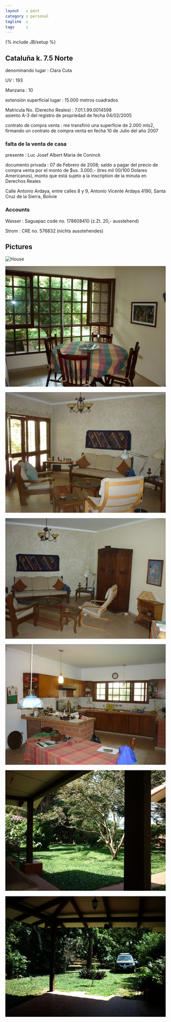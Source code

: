 ```yaml
---
layout   : post
category : personal
tagline  : 
tags     : 
---
```

{% include JB/setup %}

## Cataluña k. 7.5 Norte

denominando lugar
:   Clara Cuta

UV
:   193

Manzana
:   10

extensión superficial lugar
:   15.000 metros cuadrados

Matricula No. (Derecho Reales)
:   7.01.1.99.0014598  
    asiento A-3 del registro de propriedad de fecha 04/02/2005

contrato de compra venta
:   me transfirió una superficie de 2.000 mts2, firmando un contrato de compra venta en fecha 10 de Julio del año 2007

### falta de la venta de casa

presente
:   Luc Josef Albert Maria de Coninck

documento privada
:   07 de Febrero de 2008; saldo a pagar del precio de compra venta por el monto de $us. 3.000.- (tres mil 00/100 Dolares Americanos), monto que está sujeto a la inscription de la minuta en Derechos Reales

Calle Antonio Ardaya, entre calles 8 y 9, Antonio Vicente Ardaya 4190, Santa Cruz de la Sierra, Bolivie

### Accounts

Wasser
:   Saguapac code no. 178608410 (z.Zt. 20,- ausstehend)

Strom
:   CRE no. 576832 (nichts ausstehendes)

## Pictures

![House](/assets/images/photographs/santacruz_house.jpg)

![Dining Area](/assets/images/photographs/santacruz_dining.jpg)

![Salon1](/assets/images/photographs/santacruz_salon1.jpg)

![Salon2](/assets/images/photographs/santacruz_salon2.jpg)

![Kitchen](/assets/images/photographs/santacruz_kitchen1.jpg)

![Garden1](/assets/images/photographs/santacruz_garden.jpg)

![Garden2](/assets/images/photographs/santacruz_car.jpg)
